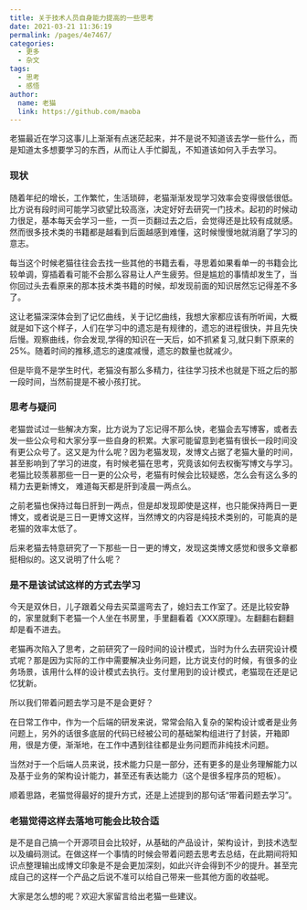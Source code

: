 ```yaml
---
title: 关于技术人员自身能力提高的一些思考
date: 2021-03-21 11:36:19
permalink: /pages/4e7467/
categories: 
  - 更多
  - 杂文
tags: 
  - 思考
  - 感悟
author: 
  name: 老猫
  link: https://github.com/maoba
---
```


老猫最近在学习这事儿上渐渐有点迷茫起来，并不是说不知道该去学一些什么，而是知道太多想要学习的东西，从而让人手忙脚乱，不知道该如何入手去学习。
<!-- more -->
### 现状

随着年纪的增长，工作繁忙，生活琐碎，老猫渐渐发现学习效率会变得很低很低。比方说有段时间可能学习欲望比较高涨，决定好好去研究一门技术。起初的时候动力很足，基本每天会学习一些，一页一页翻过去之后，会觉得还是比较有成就感。然而很多技术类的书籍都是越看到后面越感到难懂，这时候慢慢地就消磨了学习的意志。

 每当这个时候老猫往往会去找一些其他的书籍去看，寻思着如果看单一的书籍会比较单调，穿插着看可能不会那么容易让人产生疲劳。但是尴尬的事情却发生了，当你回过头去看原来的那本技术类书籍的时候，却发现前面的知识居然忘记得差不多了。

 这让老猫深深体会到了记忆曲线，关于记忆曲线，我想大家都应该有所听闻，大概就是如下这个样子，人们在学习中的遗忘是有规律的，遗忘的进程很快，并且先快后慢。观察曲线，你会发现,学得的知识在一天后，如不抓紧复习,就只剩下原来的25%。随着时间的推移,遗忘的速度减慢，遗忘的数量也就减少。

 但是毕竟不是学生时代，老猫没有那么多精力，往往学习技术也就是下班之后的那一段时间，当然前提是不被小孩打扰。

###  思考与疑问

老猫尝试过一些解决方案，比方说为了忘记得不那么快，老猫会去写博客，或者去发一些公众号和大家分享一些自身的积累。大家可能留意到老猫有很长一段时间没有更公众号了。这又是为什么呢？因为老猫发现，发博文占据了老猫大量的时间，甚至影响到了学习的进度，有时候老猫在思考，究竟该如何去权衡写博文与学习。老猫比较羡慕那些一日一更的公众号，老猫有时候会比较疑惑，怎么会有这么多的精力去更新博文， 难道每天都是肝到凌晨一两点么。

 之前老猫也保持过每日肝到一两点，但是却发现即使是这样，也只能保持两日一更博文，或者说是三日一更博文这样，当然博文的内容是纯技术类别的，可能真的是老猫的效率太低了。

 后来老猫去特意研究了一下那些一日一更的博文，发现这类博文感觉和很多文章都挺相似的。这又说明了什么呢？

 

### 是不是该试试这样的方式去学习

今天是双休日，儿子跟着父母去买菜遛弯去了，媳妇去工作室了。还是比较安静的，家里就剩下老猫一个人坐在书房里，手里翻看着《XXX原理》。左翻翻右翻翻却是看不进去。

 老猫再次陷入了思考，之前研究了一段时间的设计模式，当时为什么去研究设计模式呢？那是因为实际的工作中需要解决业务问题，比方说支付的时候，有很多的业务场景，该用什么样的设计模式去执行。支付里用到的设计模式，老猫现在还是记忆犹新。

 所以我们带着问题去学习是不是会更好？

 在日常工作中，作为一个后端的研发来说，常常会陷入复杂的架构设计或者是业务问题上，另外的话很多底层的代码已经被公司的基础架构组进行了封装，开箱即用，很是方便，渐渐地，在工作中遇到往往都是业务问题而非纯技术问题。

 当然对于一个后端人员来说，技术能力只是一部分，还有更多的是业务理解能力以及基于业务的架构设计能力，甚至还有表达能力（这个是很多程序员的短板）。

 顺着思路，老猫觉得最好的提升方式，还是上述提到的那句话“带着问题去学习”。

### 老猫觉得这样去落地可能会比较合适

是不是自己搞一个开源项目会比较好，从基础的产品设计，架构设计，到技术选型以及编码测试。在做这样一个事情的时候会带着问题去思考去总结，在此期间将知识点整理输出成博文印象是不是会更加深刻，如此兴许会得到不少的提升。甚至完成自己的这样一个产品之后说不准可以给自己带来一些其他方面的收益呢。

大家是怎么想的呢？欢迎大家留言给出老猫一些建议。

 